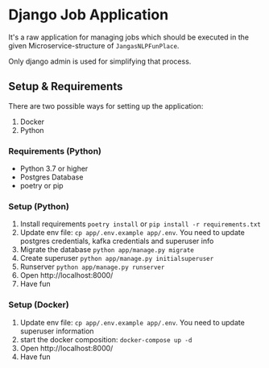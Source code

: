 # Django Job Application

It's a raw application for managing jobs which should be executed
in the given Microservice-structure of `JangasNLPFunPlace`.

Only django admin is used for simplifying that process.


## Setup & Requirements

There are two possible ways for setting up the application:
1. Docker
2. Python


### Requirements (Python)

- Python 3.7 or higher
- Postgres Database
- poetry or pip


### Setup (Python)

1. Install requirements `poetry install` or
    `pip install -r requirements.txt`
2. Update env file: `cp app/.env.example app/.env`. You need to
    update postgres credentials, kafka credentials and superuser info
3. Migrate the database `python app/manage.py migrate`
4. Create superuser `python app/manage.py initialsuperuser`
5. Runserver `python app/manage.py runserver`
6. Open http://localhost:8000/
7. Have fun

### Setup (Docker)
1. Update env file: `cp app/.env.example app/.env`. You need to
    update superuser information
2. start the docker composition: `docker-compose up -d`
3. Open http://localhost:8000/
4. Have fun
